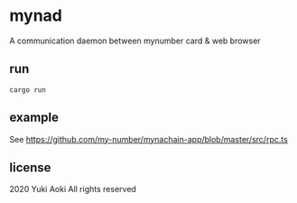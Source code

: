 # mynad
A communication daemon between mynumber card &amp; web browser

## run 
`cargo run`

## example

See <https://github.com/my-number/mynachain-app/blob/master/src/rpc.ts>

## license

2020 Yuki Aoki All rights reserved
